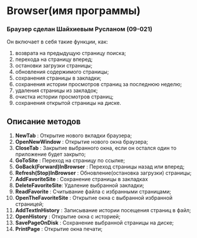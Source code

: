 # Browser(имя программы)

### Браузер сделан Шайхиевым Русланом (09-021)
 
 
Он включает в себя такие функции, как:
1. возврата на предыдущую страницу поиска;
2. перехода на страницу вперед;
3. остановки загрузки страницы;
4. обновления содержимого страницы;
5. сохранения страницы в закладки;
6. сохранения истории просмотров страниц за последнюю неделю;
7. удаления страницы из закладок;
8. очистка истории просмотров страниц;
9. сохранения открытой страницы на диске.

## Описание методов
1. **NewTab** : Открытие нового вкладки браузера;
2. **OpenNewWindow** : Открытие нового окна браузера;
2. **CloseTab** : Закрытие выбранного окна, если он остался один то приложение будет закрыто;
3. **GoToSite** : Переход на страницу по ссылке;
4. **GoBack(Forward)InBrowser** : Переход страницы назад или вперед;
5. **Refresh(Stop)InBrowser** : Обновление(остановка загрузки) страницы;
6. **AddFavoriteSite** : Сохранение страницы в закладках
7. **DeleteFavoriteSite**: Удаление выбранной закладки;
7. **ReadFavorite** : Считывание файла с избранными страницами;
8. **OpenTheFavoriteSite** : Открытие окна с выбранной избранной страницей;
9. **AddTextInHistory** : Записывание истории посещения страниц в файл;
10. **OpenHistory** : Открытие окна с историей;
11. **SavePageOnDisk** : Сохранение выбранной страницы на диске;
12. **PrintPage** : Открытие окна печати;


